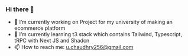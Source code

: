### Hi there 👋

- 🔭 I’m currently working on Project for my university of making an ecommerce platform
- 🌱 I’m currently learning t3 stack which contains Tailwind, Typescript, tRPC with Next JS and Shadcn
- 📫 How to reach me: u.chaudhry256@gmail.com
